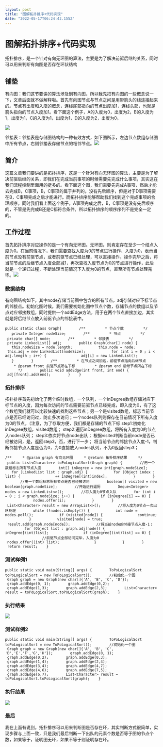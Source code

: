 ```yaml
---
layout: post
title: "图解拓扑排序+代码实现"
date: "2022-05-17T06:24:42.155Z"
---
```

图解拓扑排序+代码实现
===========

拓扑排序，是一个针对有向无环图的算法，主要是为了解决前驱后继的关系，同时可以用来判断有向图是否存在环状结构

铺垫
--

有向图：我们这节要讲的算法涉及到有向图，所以我先把有向图的一些概念说一下，文章后面就不做解释啦。首先有向图节点与节点之间是用带箭头的线连接起来的。节点有出度和入度的概念，连线尾部指向的节点出度加1，连线头部，也就是箭头指向的节点入度加1。看下面这个例子，A的入度为0，出度为2，B的入度为1，出度为1，C的入度为1，出度为1，D的入度为2，出度为0。

![](https://mmbiz.qpic.cn/mmbiz_png/7M1tam7icD2DQa6ghaMed3DiaOOTJrobjNDFYDVoKlc2sN5q6PARk0yCU9klicSN77hOgzL6m3sibW8WeDRyJuS5IQ/640?wx_fmt=png)

邻接表：邻接表是存储图结构的一种有效方式，如下图所示，左边节点数组存储图中所有节点，右侧邻接表存储节点的相邻节点。![](https://mmbiz.qpic.cn/mmbiz_png/7M1tam7icD2DQa6ghaMed3DiaOOTJrobjN5ibXF4b0eHVlaJ08bruRnOvKibibcOn3sGlHGElibLbf5rrVibkOt4Ukia1w/640?wx_fmt=png)

简介
--

这篇文章我们要讲的是拓扑排序，这是一个针对有向无环图的算法，主要是为了解决前驱后继的关系，即我们在完成当前事项的时候需要先完成什么事项，其实这在我们流程控制里面用的挺多的。看下面这个图，我们需要先完成A事项，然后才能去完成B，C事项，B，C事项的属于并列的，没有先后顺序，但是对于D事项需要在B，C事项完成之后才能进行。而拓扑排序能够帮助我们找到这个完成事项的合理顺序，同时我们看上面这个例子，A事项完成之后，B，C事项是没有先后顺序的，不管是先完成B还是C都符合条件，所以拓扑排序的顺序序列不是完全一定的。

工作过程
----

首先拓扑排序对应操作的是一个有向无环图。无环图，则肯定存在至少一个结点入度为0。在当前情况下，我们需要查找入度为0的节点进行操作，入度为0，表示当前节点没有前驱节点，或者前驱节点已经处理，可以直接操作。操作完毕之后，将当前节点的后继节点入度全部减1，再次查找入度节点为0的节点进行操作，此后就是一个递归过程，不断处理当前情况下入度为0的节点，直至所有节点处理完毕。![](https://mmbiz.qpic.cn/mmbiz_png/7M1tam7icD2DQa6ghaMed3DiaOOTJrobjN8uyUsSjXoMS14CujHtqVWEdwQhh2leHn6NoXVlHdR0PKicrp87grTQQ/640?wx_fmt=png)

### 数据结构

有向图结构如下，其中node存储当前图中包含的所有节点，adj存储对应下标节点的邻接点。初始化图时候，我们需要初始化图中节点个数，存储节点的数组以及节点对应邻接数组。同时提供一个addEdge方法，用于在两个节点直接加边，其实就是将后继节点放入前驱节点的邻接表中。

    public static class Graph{        /**         * 节点个数         */        private Integer nodeSize;        /**         * 节点         */        private char[] node;        /**         * 邻接表         */        private LinkedList[] adj;        public Graph(char[] node) {            this.nodeSize = node.length;            this.node = node;            this.adj = new LinkedList[nodeSize];            for (int i = 0 ; i < adj.length ; i++) {                adj[i] = new LinkedList();            }        }        /**         * 在节点之间加边，前驱节点指向后继节点         * @param front 前驱节点所在下标         * @param end 后继节点所在下标         */        public void addEdge(int front, int end) {            adj[front].add(end);        }    }
    

### 拓扑排序

拓扑排序首先初始化了两个临时数组，一个队列，一个inDegree数组存储对应下标节点的入度，因为每次访问的节点需要前驱节点已经完成，即入度为0，有了这个数组我们就可以比较快速的找到这些节点；另一个是visited数组，标志当前节点是否已经访问过，防止多次访问；一个nodes队列则保存在目前情况下所有入度为0的节点。（注意，为了存取方便，我们都是存储的节点下标 step1:初始化inDegree数组，visited数组； step2:遍历inDegree数组，将所有入度为0的节点入nodes队列； step3:依次将节点node出队； 根据visited判断当前node是否已经被访问，是，返回step3，否，进行下一步； 将当前节点的邻接节点入度-1，判断邻接节点入度是否为0，为0直接放入nodes队列，不为0返回step3；

    /**     * @param graph 有向无环图     * @return 拓扑排序结果     */    public List<Character> toPoLogicalSort(Graph graph) {        //用一个数组标志所有节点入度        int[] inDegree = new int[graph.nodeSize];        for (LinkedList list : graph.adj) {            for (Object index : list) {                ++ inDegree[(int)index];            }        }        //用一个数组标志所有节点是否已经被访问        boolean[] visited = new boolean[graph.nodeSize];        //开始进行遍历        Deque<Integer> nodes = new LinkedList<>();        //将入度为0节点入队        for (int i = 0 ; i < graph.nodeSize; i++) {            if (inDegree[i] == 0) {                nodes.offer(i);            }        }        List<Character> result = new ArrayList<>();        //将入度为0节点一次出队处理        while (!nodes.isEmpty()) {            int node = nodes.poll();            if (visited[node]) {                continue;            }            visited[node] = true;            result.add(graph.node[node]);            //将当前node的邻接节点入度-1；            for (Object list : graph.adj[node]) {                -- inDegree[(int)list];                if (inDegree[(int)list] == 0) {                    //前驱节点全部访问完毕，入度为0                    nodes.offer((int) list);                }            }        }        return result;    }
    

### 测试样例1

    public static void main(String[] args) {        ToPoLogicalSort toPoLogicalSort = new ToPoLogicalSort();        //初始化一个图        Graph graph = new Graph(new char[]{'A', 'B', 'C', 'D'});        graph.addEdge(0, 1);        graph.addEdge(0,2);        graph.addEdge(1,3);        graph.addEdge(2,3);        List<Character> result = toPoLogicalSort.toPoLogicalSort(graph);    }
    

### 执行结果

![](https://mmbiz.qpic.cn/mmbiz_png/7M1tam7icD2DQa6ghaMed3DiaOOTJrobjNN5ibmnMEJ4lcPgia7KibARia9TnCcSlbaiaFpAp5y7n9DbJCgGrOKYq5JAg/640?wx_fmt=png)

### 测试样例2

    public static void main(String[] args) {        ToPoLogicalSort toPoLogicalSort = new ToPoLogicalSort();        //初始化一个图        Graph graph = new Graph(new char[]{'A', 'B', 'C', 'D','E','F','G','H'});        graph.addEdge(0, 1);        graph.addEdge(0,2);        graph.addEdge(0,3);        graph.addEdge(1,4);        graph.addEdge(2,4);        graph.addEdge(3,4);        graph.addEdge(4,7);        graph.addEdge(4,6);        graph.addEdge(7,5);        graph.addEdge(6,7);        List<Character> result = toPoLogicalSort.toPoLogicalSort(graph);    }
    

### 执行结果

![](https://mmbiz.qpic.cn/mmbiz_png/7M1tam7icD2DQa6ghaMed3DiaOOTJrobjNKO59EpIn9piaH0KUic6ZTSmYtQgmDNcHibzzoF88Yufk8sh3r8Rm8o2Zg/640?wx_fmt=png)

### 最后

我在上面有说到，拓扑排序可以用来判断图是否存在环，其实判断方式很简单，实现步骤与上面一致，只是我们最后判断一下出队的元素个数是否等于图的节点个数，如果等于，证明图无环，如果不等于则证明存在环。
